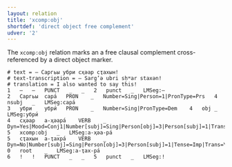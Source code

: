 ```yaml
---
layout: relation
title: 'xcomp:obj'
shortdef: 'direct object free complement'
udver: '2'
---
```


The `xcomp:obj` relation marks an a free clausal complement cross-referenced by a direct object marker.

~~~ conllu
# text = – Саргьы убри сҳәар сҭахын!
# text-transcription = – Sarg’ə ubri sḥʷar staxən!
# translation = I also wanted to say this!
1	–	–	PUNCT	_	_	2	punct	_	LMSeg:–
2	Саргьы	сара́	PRON	_	Number=Sing|Person=1|PronType=Prs	4	nsubj	_	LMSeg:сара́
3	убри	убри́	PRON	_	Number=Sing|PronType=Dem	4	obj	_	LMSeg:убри́
4	сҳәар	а-ҳәара́	VERB	_	Dyn=Yes|Mood=Conj1|Number[subj]=Sing|Person[obj]=3|Person[subj]=1|Trans=Yes|VerbForm=NonFin	5	xcomp:obj	_	LMSeg:а-ҳәа-ра́
5	сҭахын	а-ҭахра́	VERB	_	Dyn=No|Number[subj]=Sing|Person[obj]=3|Person[subj]=1|Tense=Imp|Trans=Yes|VerbForm=Fin	0	root	_	LMSeg:а-ҭах-ра́
6	!	!	PUNCT	_	_	5	punct	_	LMSeg:!

~~~

<!-- Interlanguage links updated Ne 5. května 2024, 18:21:50 CEST -->
